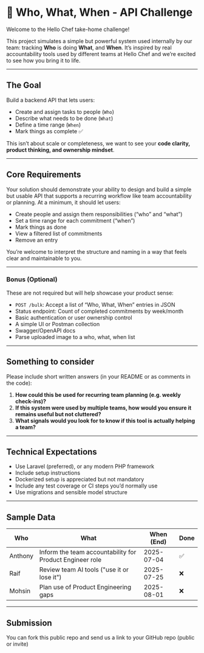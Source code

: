 # 📌 Who, What, When - API Challenge

Welcome to the Hello Chef take-home challenge!

This project simulates a simple but powerful system used internally by our team: tracking **Who** is doing **What**, and **When**. It’s inspired by real accountability tools used by different teams at Hello Chef and we’re excited to see how you bring it to life.

---

## The Goal

Build a backend API that lets users:
- Create and assign tasks to people (`Who`)
- Describe what needs to be done (`What`)
- Define a time range (`When`)
- Mark things as complete ✅

This isn’t about scale or completeness, we want to see your **code clarity, product thinking, and ownership mindset**.

---

## Core Requirements

Your solution should demonstrate your ability to design and build a simple but usable API that supports a recurring workflow like team accountability or planning.
At a minimum, it should let users:

- Create people and assign them responsibilities (“who” and “what”)
- Set a time range for each commitment (“when”)
- Mark things as done
- View a filtered list of commitments
- Remove an entry

You’re welcome to interpret the structure and naming in a way that feels clear and maintainable to you.

---

### Bonus (Optional)
These are not required but will help showcase your product sense:
- `POST /bulk`: Accept a list of “Who, What, When” entries in JSON
- Status endpoint: Count of completed commitments by week/month
- Basic authentication or user ownership control
- A simple UI or Postman collection
- Swagger/OpenAPI docs
- Parse uploaded image to a who, what, when list

---

## Something to consider

Please include short written answers (in your README or as comments in the code):
1. **How could this be used for recurring team planning (e.g. weekly check-ins)?**
2. **If this system were used by multiple teams, how would you ensure it remains useful but not cluttered?**
3. **What signals would you look for to know if this tool is actually helping a team?**

---

## Technical Expectations

- Use Laravel (preferred), or any modern PHP framework
- Include setup instructions
- Dockerized setup is appreciated but not mandatory
- Include any test coverage or CI steps you’d normally use
- Use migrations and sensible model structure

---

## Sample Data

| Who   | What                                           | When (End)    | Done |
|-------|------------------------------------------------|---------------|------|
| Anthony  | Inform the team accountability for Product Engineer role| 2025-07-04    | ✅    |
| Raif  | Review team AI tools ("use it or lose it")     | 2025-07-25    | ❌    |
| Mohsin  | Plan use of Product Engineering gaps           | 2025-08-01  | ❌    |

---

## Submission
You can fork this public repo and send us a link to your GitHub repo (public or invite)
